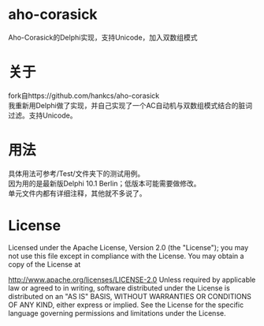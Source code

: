 # aho-corasick
Aho-Corasick的Delphi实现，支持Unicode，加入双数组模式

# 关于
fork自https://github.com/hankcs/aho-corasick  
我重新用Delphi做了实现，并自己实现了一个AC自动机与双数组模式结合的脏词过滤。支持Unicode。

# 用法
具体用法可参考/Test/文件夹下的测试用例。  
因为用的是最新版Delphi 10.1 Berlin；低版本可能需要做修改。  
单元文件内都有详细注释，其他就不多说了。

# License

Licensed under the Apache License, Version 2.0 (the "License"); you may not use this file except in compliance with the License. You may obtain a copy of the License at

http://www.apache.org/licenses/LICENSE-2.0
Unless required by applicable law or agreed to in writing, software distributed under the License is distributed on an "AS IS" BASIS, WITHOUT WARRANTIES OR CONDITIONS OF ANY KIND, either express or implied. See the License for the specific language governing permissions and limitations under the License.
